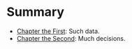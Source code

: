 # Summary

* [Chapter the First](chapter1.md): Such data.
* [Chapter the Second](chapter2.md): Much decisions.